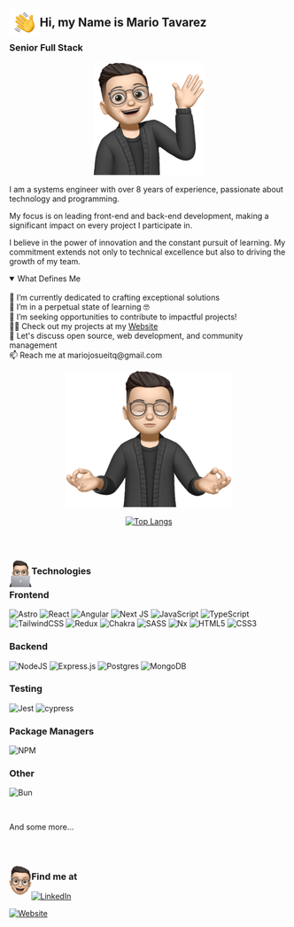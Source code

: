 

<p align="center">
  <img src="./Hand_Wave.gif" alt="hand wage" width="55" align="left"/>
  <h2 align="left">Hi, my Name is Mario Tavarez</h2>
</p>

### Senior Full Stack

<p align="center">
  <img src="./Subject.png" alt="Senior Full Stack" width="200"/>
</p>

I am a systems engineer with over 8 years of experience, passionate about technology and programming.

My focus is on leading front-end and back-end development, making a significant impact on every project I participate in.

I believe in the power of innovation and the constant pursuit of learning. My commitment extends not only to technical excellence but also to driving the growth of my team.

<details open>
  <summary>What Defines Me</summary>
  <br>
  🔭 I’m currently dedicated to crafting exceptional solutions
  <br>
  🌱 I’m in a perpetual state of learning 🤓
  <br>
  🤝 I’m seeking opportunities to contribute to impactful projects!
  <br>
  👨‍💻 Check out my projects at my <a href="https://www.macoder.dev" target="_blank">Website</a>
  <br>
  💬 Let's discuss open source, web development, and community management
  <br>
  📫 Reach me at mariojosueitq@gmail.com
</details>

<p align="center">
  <img src="./Subject_3.png" alt="focus me" width="300"/>
</p>

<p align="center">
  <a href="https://github.com/mariotavarez/github-readme-stats">
    <img src="https://github-readme-stats.vercel.app/api/top-langs/?username=mariotavarez&title_color=DCF2F1&bg_color=10,232526,414345&border_radius=10&show_icons=true&layout=compact&text_color=ffffff" alt="Top Langs"/>
  </a>
</p>

<br>
<br>

<p align="center">
  <img src="./Subject_8.png" alt="Pinned" width="40" align="left"/>
  <h3 align="left">Technologies</h3>
</p>

### Frontend
![Astro](https://img.shields.io/badge/astro-%232C2052.svg?style=for-the-badge&logo=astro&logoColor=white)
![React](https://img.shields.io/badge/react-%2320232a.svg?style=for-the-badge&logo=react&logoColor=%2361DAFB)
![Angular](https://img.shields.io/badge/angular-%23DD0031.svg?style=for-the-badge&logo=angular&logoColor=white)
![Next JS](https://img.shields.io/badge/Next-black?style=for-the-badge&logo=next.js&logoColor=white)
![JavaScript](https://img.shields.io/badge/javascript-%23323330.svg?style=for-the-badge&logo=javascript&logoColor=%23F7DF1E)
![TypeScript](https://img.shields.io/badge/typescript-%23007ACC.svg?style=for-the-badge&logo=typescript&logoColor=white)
![TailwindCSS](https://img.shields.io/badge/tailwindcss-%2338B2AC.svg?style=for-the-badge&logo=tailwind-css&logoColor=white)
![Redux](https://img.shields.io/badge/redux-%23593d88.svg?style=for-the-badge&logo=redux&logoColor=white)
![Chakra](https://img.shields.io/badge/chakra-%234ED1C5.svg?style=for-the-badge&logo=chakraui&logoColor=white)
![SASS](https://img.shields.io/badge/SASS-hotpink.svg?style=for-the-badge&logo=SASS&logoColor=white)
![Nx](https://img.shields.io/badge/nx-143055?style=for-the-badge&logo=nx&logoColor=white)
![HTML5](https://img.shields.io/badge/html5-%23E34F26.svg?style=for-the-badge&logo=html5&logoColor=white)
![CSS3](https://img.shields.io/badge/css3-%231572B6.svg?style=for-the-badge&logo=css3&logoColor=white)

### Backend
![NodeJS](https://img.shields.io/badge/node.js-6DA55F?style=for-the-badge&logo=node.js&logoColor=white)
![Express.js](https://img.shields.io/badge/express.js-%23404d59.svg?style=for-the-badge&logo=express&logoColor=%2361DAFB)
![Postgres](https://img.shields.io/badge/postgres-%23316192.svg?style=for-the-badge&logo=postgresql&logoColor=white)
![MongoDB](https://img.shields.io/badge/MongoDB-%234ea94b.svg?style=for-the-badge&logo=mongodb&logoColor=white)

### Testing
![Jest](https://img.shields.io/badge/-jest-%23C21325?style=for-the-badge&logo=jest&logoColor=white)
![cypress](https://img.shields.io/badge/-cypress-%23E5E5E5?style=for-the-badge&logo=cypress&logoColor=058a5e)

### Package Managers
![NPM](https://img.shields.io/badge/NPM-%23CB3837.svg?style=for-the-badge&logo=npm&logoColor=white)

### Other
![Bun](https://img.shields.io/badge/Bun-%23000000.svg?style=for-the-badge&logo=bun&logoColor=white)

<br>

And some more...

<br>
<br>

<p align="center">
  <img src="./Subject_10.png" alt="Find me at" width="40" align="left"/>
    <h3 align="left">Find me at</h3>
  
</p>

[![LinkedIn](https://img.shields.io/badge/linkedin-%230077B5.svg?style=for-the-badge&logo=linkedin&logoColor=white)](https://www.linkedin.com/in/mariotavarez/)

[![Website](https://img.shields.io/badge/Website_Mario_Tavarez-gray?style=for-the-badge)](https://macoder.dev)
